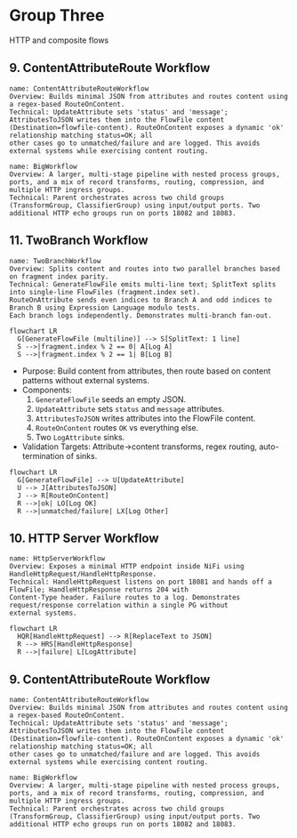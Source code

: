# Group Three

HTTP and composite flows

## 9. ContentAttributeRoute Workflow
```nifidesc
name: ContentAttributeRouteWorkflow
Overview: Builds minimal JSON from attributes and routes content using a regex-based RouteOnContent.
Technical: UpdateAttribute sets 'status' and 'message'; AttributesToJSON writes them into the FlowFile content
(Destination=flowfile-content). RouteOnContent exposes a dynamic 'ok' relationship matching status=OK; all
other cases go to unmatched/failure and are logged. This avoids external systems while exercising content routing.
```

```nifidesc
name: BigWorkflow
Overview: A larger, multi-stage pipeline with nested process groups, ports, and a mix of record transforms, routing, compression, and multiple HTTP ingress groups.
Technical: Parent orchestrates across two child groups (TransformGroup, ClassifierGroup) using input/output ports. Two additional HTTP echo groups run on ports 18082 and 18083.
```



## 11. TwoBranch Workflow
```nifidesc
name: TwoBranchWorkflow
Overview: Splits content and routes into two parallel branches based on fragment index parity.
Technical: GenerateFlowFile emits multi-line text; SplitText splits into single-line FlowFiles (fragment.index set).
RouteOnAttribute sends even indices to Branch A and odd indices to Branch B using Expression Language modulo tests.
Each branch logs independently. Demonstrates multi-branch fan-out.
```

```mermaid
flowchart LR
  G[GenerateFlowFile (multiline)] --> S[SplitText: 1 line]
  S -->|fragment.index % 2 == 0| A[Log A]
  S -->|fragment.index % 2 == 1| B[Log B]
```
- Purpose: Build content from attributes, then route based on content patterns without external systems.
- Components:
  1. `GenerateFlowFile` seeds an empty JSON.
  2. `UpdateAttribute` sets `status` and `message` attributes.
  3. `AttributesToJSON` writes attributes into the FlowFile content.
  4. `RouteOnContent` routes `OK` vs everything else.
  5. Two `LogAttribute` sinks.
- Validation Targets: Attribute→content transforms, regex routing, auto-termination of sinks.

```mermaid
flowchart LR
  G[GenerateFlowFile] --> U[UpdateAttribute]
  U --> J[AttributesToJSON]
  J --> R[RouteOnContent]
  R -->|ok| LO[Log OK]
  R -->|unmatched/failure| LX[Log Other]
```


## 10. HTTP Server Workflow
```nifidesc
name: HttpServerWorkflow
Overview: Exposes a minimal HTTP endpoint inside NiFi using HandleHttpRequest/HandleHttpResponse.
Technical: HandleHttpRequest listens on port 18081 and hands off a FlowFile; HandleHttpResponse returns 204 with
Content-Type header. Failure routes to a log. Demonstrates request/response correlation within a single PG without
external systems.
```

```mermaid
flowchart LR
  HQR[HandleHttpRequest] --> R[ReplaceText to JSON]
  R --> HRS[HandleHttpResponse]
  R -->|failure| L[LogAttribute]
```


## 9. ContentAttributeRoute Workflow
```nifidesc
name: ContentAttributeRouteWorkflow
Overview: Builds minimal JSON from attributes and routes content using a regex-based RouteOnContent.
Technical: UpdateAttribute sets 'status' and 'message'; AttributesToJSON writes them into the FlowFile content
(Destination=flowfile-content). RouteOnContent exposes a dynamic 'ok' relationship matching status=OK; all
other cases go to unmatched/failure and are logged. This avoids external systems while exercising content routing.
```

```nifidesc
name: BigWorkflow
Overview: A larger, multi-stage pipeline with nested process groups, ports, and a mix of record transforms, routing, compression, and multiple HTTP ingress groups.
Technical: Parent orchestrates across two child groups (TransformGroup, ClassifierGroup) using input/output ports. Two additional HTTP echo groups run on ports 18082 and 18083.
```


